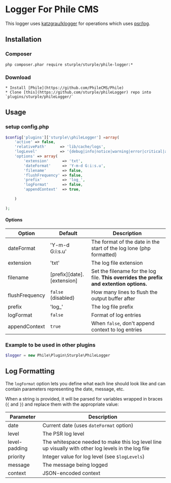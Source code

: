 # Logger For Phile CMS

This logger uses [katzgrau/klogger](https://packagist.org/packages/katzgrau/klogger) for operations which uses [psr/log](https://packagist.org/packages/psr/log).


## Installation
### Composer
```
php composer.phar require sturple/sturple/phile-logger:*
```

### Download
```
* Install [Phile](https://github.com/PhileCMS/Phile)
* Clone [this](https://github.com/sturple/phileLogger) repo into `plugins/sturple/phileLogger/`
```


## Usage

### setup config.php

``` php
$config['plugins']['sturple\\phileLogger'] =array(	
	'active' => false,
	'relativePath' 		=> 'lib/cache/logs',
	'logLevel' 			=> '{debug|info|notice|warning|error|critical|alert|emergency}',
	'options' => array(
		'extension'      => 'txt',
		'dateFormat'     => 'Y-m-d G:i:s.u',
		'filename'       => false,
		'flushFrequency' => false,
		'prefix'         => 'log_',
		'logFormat'      => false,
		'appendContext'  => true,
		
	)
  
);

```
#### Options

| Option | Default | Description |
| ------ | ------- | ----------- |
| dateFormat | 'Y-m-d G:i:s.u' | The format of the date in the start of the log lone (php formatted) |
| extension | 'txt' | The log file extension |
| filename | [prefix][date].[extension] | Set the filename for the log file. **This overrides the prefix and extention options.** |
| flushFrequency | `false` (disabled) | How many lines to flush the output buffer after |
| prefix  | 'log_' | The log file prefix |
| logFormat | `false` | Format of log entries |
| appendContext | `true` | When `false`, don't append context to log entries |


### Example to be used in other plugins
``` php
$logger = new Phile\Plugin\Sturple\PhileLogger
```


## Log Formatting

The `logFormat` option lets you define what each line should look like and can contain parameters representing the date, message, etc.

When a string is provided, it will be parsed for variables wrapped in braces (`{` and `}`) and replace them with the appropriate value:

| Parameter | Description |
| --------- | ----------- |
| date | Current date (uses `dateFormat` option) |
| level | The PSR log level |
| level-padding | The whitespace needed to make this log level line up visually with other log levels in the log file |
| priority | Integer value for log level (see `$logLevels`) |
| message | The message being logged |
| context | JSON-encoded context |

